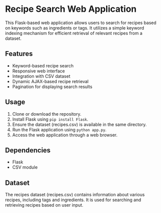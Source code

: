 # Recipe Search Web Application

This Flask-based web application allows users to search for recipes based on keywords such as ingredients or tags. It utilizes a simple keyword indexing mechanism for efficient retrieval of relevant recipes from a dataset.

## Features
- Keyword-based recipe search
- Responsive web interface
- Integration with CSV dataset
- Dynamic AJAX-based recipe retrieval
- Pagination for displaying search results

## Usage
1. Clone or download the repository.
2. Install Flask using `pip install Flask`.
3. Ensure the dataset (recipes.csv) is available in the same directory.
4. Run the Flask application using `python app.py`.
5. Access the web application through a web browser.

## Dependencies
- Flask
- CSV module

## Dataset
The recipes dataset (recipes.csv) contains information about various recipes, including tags and ingredients. It is used for searching and retrieving recipes based on user input.
